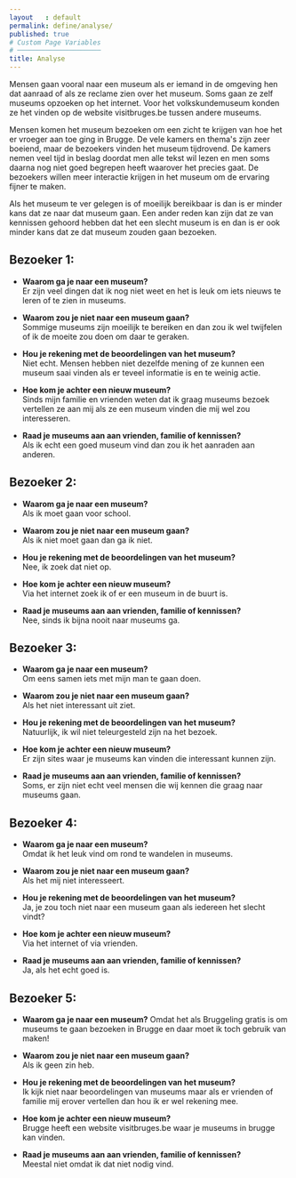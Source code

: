 ```yaml
---
layout   : default
permalink: define/analyse/
published: true
# Custom Page Variables
# ─────────────────────
title: Analyse
---
```


Mensen gaan vooral naar een museum als er iemand in de omgeving hen dat aanraad of als ze reclame zien over het museum. Soms gaan ze zelf museums opzoeken op het internet. Voor het volkskundemuseum konden ze het vinden op de website visitbruges.be tussen andere museums.

Mensen komen het museum bezoeken om een zicht te krijgen van hoe het er vroeger aan toe ging in Brugge. De vele kamers en thema's zijn zeer boeiend, maar de bezoekers vinden het museum tijdrovend. De kamers nemen veel tijd in beslag doordat men alle tekst wil lezen en men soms daarna nog niet goed begrepen heeft waarover het precies gaat. De bezoekers willen meer interactie krijgen in het museum om de ervaring fijner te maken.

Als het museum te ver gelegen is of moeilijk bereikbaar is dan is er minder kans dat ze naar dat museum gaan. Een ander reden kan zijn dat ze van kennissen gehoord hebben dat het een slecht museum is en dan is er ook minder kans dat ze dat museum zouden gaan bezoeken.


Bezoeker 1:
----------
- **Waarom ga je naar een museum?**  
Er zijn veel dingen dat ik nog niet weet en het is leuk om iets nieuws te leren of te zien in museums. 

- **Waarom zou je niet naar een museum gaan?**  
Sommige museums zijn moeilijk te bereiken en dan zou ik wel twijfelen of ik de moeite zou doen om daar te geraken.  

- **Hou je rekening met de beoordelingen van het museum?**  
Niet echt. Mensen hebben niet dezelfde mening of ze kunnen een museum saai vinden als er teveel informatie is en te weinig actie.

- **Hoe kom je achter een nieuw museum?**  
Sinds mijn familie en vrienden weten dat ik graag museums bezoek vertellen ze aan mij als ze een museum vinden die mij wel zou interesseren.  

- **Raad je museums aan aan vrienden, familie of kennissen?**  
Als ik echt een goed museum vind dan zou ik het aanraden aan anderen.


Bezoeker 2:
-----------
- **Waarom ga je naar een museum?**  
Als ik moet gaan voor school.  

- **Waarom zou je niet naar een museum gaan?**  
Als ik niet moet gaan dan ga ik niet.  

- **Hou je rekening met de beoordelingen van het museum?**  
Nee, ik zoek dat niet op.  

- **Hoe kom je achter een nieuw museum?**  
Via het internet zoek ik of er een museum in de buurt is.  

- **Raad je museums aan aan vrienden, familie of kennissen?**  
Nee, sinds ik bijna nooit naar museums ga.


Bezoeker 3:
-----------
- **Waarom ga je naar een museum?**  
Om eens samen iets met mijn man te gaan doen.  

- **Waarom zou je niet naar een museum gaan?**  
Als het niet interessant uit ziet.  

- **Hou je rekening met de beoordelingen van het museum?**  
Natuurlijk, ik wil niet teleurgesteld zijn na het bezoek.  

- **Hoe kom je achter een nieuw museum?**  
Er zijn sites waar je museums kan vinden die interessant kunnen zijn.  

- **Raad je museums aan aan vrienden, familie of kennissen?**  
Soms, er zijn niet echt veel mensen die wij kennen die graag naar museums gaan.


Bezoeker 4:
-----------
- **Waarom ga je naar een museum?**  
Omdat ik het leuk vind om rond te wandelen in museums.  

- **Waarom zou je niet naar een museum gaan?**  
Als het mij niet interesseert. 

- **Hou je rekening met de beoordelingen van het museum?**  
Ja, je zou toch niet naar een museum gaan als iedereen het slecht vindt?  

- **Hoe kom je achter een nieuw museum?**  
Via het internet of via vrienden.  

- **Raad je museums aan aan vrienden, familie of kennissen?**  
Ja, als het echt goed is.


Bezoeker 5:
-----------
- **Waarom ga je naar een museum?**
Omdat het als Bruggeling gratis is om museums te gaan bezoeken in Brugge en daar moet ik toch gebruik van maken!  

- **Waarom zou je niet naar een museum gaan?**  
Als ik geen zin heb.  

- **Hou je rekening met de beoordelingen van het museum?**  
Ik kijk niet naar beoordelingen van museums maar als er vrienden of familie mij erover vertellen dan hou ik er wel rekening mee.  

- **Hoe kom je achter een nieuw museum?**  
Brugge heeft een website visitbruges.be waar je museums in brugge kan vinden.  

- **Raad je museums aan aan vrienden, familie of kennissen?**  
Meestal niet omdat ik dat niet nodig vind.
